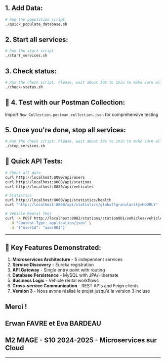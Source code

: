 
##  **1. Add Data:**
```bash
# Run the population script
./quick_populate_database.sh

```

##  **2. Start all services:**
```bash
# Run the start script
./start_services.sh

```
##  **3. Check status:**
```bash
# Run the check script. Please, wait about 30s to 1min to make sure all services are started !
./check-status.sh

```

## 🎯 **4. Test with our Postman Collection:**
Import `New Collection.postman_collection.json` for comprehensive testing


##  **5. Once you're done, stop all services:**
```bash
# Run the check script. Please, wait about 30s to 1min to make sure all services are started !
./stop_services.sh

```

## 🧪 **Quick API Tests:**

```bash
# Check all data
curl http://localhost:8080/api/users
curl http://localhost:8080/api/stations  
curl http://localhost:8080/api/vehicules

# Statistics
curl http://localhost:8080/api/statistics/health
curl "http://localhost:8080/api/statistics/global?granularity=HOURLY"

# Vehicle Rental Test
curl -X POST http://localhost:8082/stations/station001/vehicles/vehicle001/start-rental \
  -H "Content-Type: application/json" \
  -d '{"userId": "user001"}'
```

---

## 📝 **Key Features Demonstrated:**

1. **Microservices Architecture** - 5 independent services
2. **Service Discovery** - Eureka registration
3. **API Gateway** - Single entry point with routing
4. **Database Persistence** - MySQL with JPA/Hibernate
5. **Business Logic** - Vehicle rental workflows
6. **Cross-service Communication** - REST APIs and Feign clients
7. **Version 3** - Nous avons réalisé le projet jusqu'à la version 3 incluse

## Merci !
## Erwan FAVRE et Eva BARDEAU
## M2 MIAGE - S10 2024-2025 - Microservices sur Cloud
---

